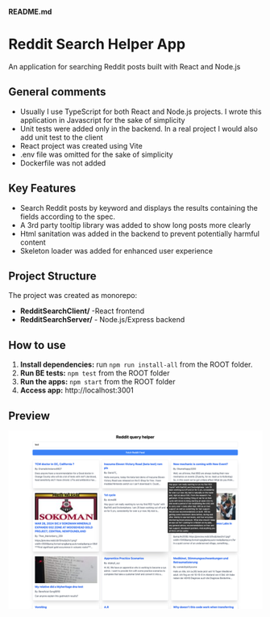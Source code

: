 **README.md**

# Reddit Search Helper App

An application for searching Reddit posts built with React and Node.js  


## General comments
* Usually I use TypeScript for both React and Node.js projects. I wrote this application in Javascript for the sake of simplicity 
* Unit tests were added only in the backend. In a real project I would also add unit test to the client
* React project was created using Vite 
* .env file was omitted for the sake of simplicity  
* Dockerfile was not added 

## Key Features

* Search Reddit posts by keyword and displays the results containing the fields according to the spec.
* A 3rd party tooltip library was added to show long posts more clearly
* Html sanitation was added in the backend to prevent potentially harmful content 
* Skeleton loader was added for enhanced user experience 

## Project Structure
The project was created as monorepo:
* **RedditSearchClient/** -React frontend 
* **RedditSearchServer/** - Node.js/Express backend

## How to use

1. **Install dependencies:** run `npm run install-all` from the ROOT folder.
2. **Run BE tests:** `npm test` from the ROOT folder
3. **Run the apps:** `npm start` from the ROOT folder
4. **Access app:** http://localhost:3001

## Preview

![Preview](preview.png)